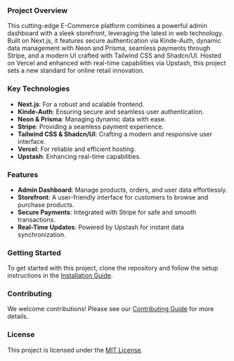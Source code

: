 ### Project Overview

This cutting-edge E-Commerce platform combines a powerful admin dashboard with a sleek storefront, leveraging the latest in web technology. Built on Next.js, it features secure authentication via Kinde-Auth, dynamic data management with Neon and Prisma, seamless payments through Stripe, and a modern UI crafted with Tailwind CSS and Shadcn/UI. Hosted on Vercel and enhanced with real-time capabilities via Upstash, this project sets a new standard for online retail innovation.

### Key Technologies

- **Next.js**: For a robust and scalable frontend.
- **Kinde-Auth**: Ensuring secure and seamless user authentication.
- **Neon & Prisma**: Managing dynamic data with ease.
- **Stripe**: Providing a seamless payment experience.
- **Tailwind CSS & Shadcn/UI**: Crafting a modern and responsive user interface.
- **Vercel**: For reliable and efficient hosting.
- **Upstash**: Enhancing real-time capabilities.

### Features

- **Admin Dashboard**: Manage products, orders, and user data effortlessly.
- **Storefront**: A user-friendly interface for customers to browse and purchase products.
- **Secure Payments**: Integrated with Stripe for safe and smooth transactions.
- **Real-Time Updates**: Powered by Upstash for instant data synchronization.

### Getting Started

To get started with this project, clone the repository and follow the setup instructions in the [Installation Guide](./INSTALLATION.md).

### Contributing

We welcome contributions! Please see our [Contributing Guide](./CONTRIBUTING.md) for more details.

### License

This project is licensed under the [MIT License](./LICENSE).

